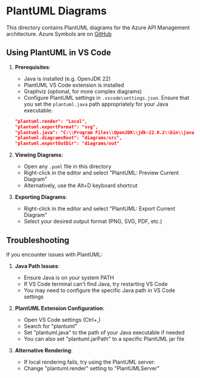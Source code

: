 # PlantUML Diagrams

This directory contains PlantUML diagrams for the Azure API Management architecture.
Azure Symbols are on [GitHub](https://github.com/plantuml-stdlib/Azure-PlantUML/blob/master/AzureSymbols.md)

## Using PlantUML in VS Code

1. **Prerequisites**:
   - Java is installed (e.g. OpenJDK 22)
   - PlantUML VS Code extension is installed
   - Graphviz (optional, for more complex diagrams)
   - Configure PlantUML settings in `.vscode\settings.json`. Ensure that you set the `plantuml.java` path appropriately for your Java executable:

   ```json
   "plantuml.render": "Local",
   "plantuml.exportFormat": "svg",
   "plantuml.java": "C:\\Program Files\\OpenJDK\\jdk-22.0.2\\bin\\java.exe",
   "plantuml.diagramsRoot": "diagrams/src",
   "plantuml.exportOutDir": "diagrams/out"
   ```

2. **Viewing Diagrams**:
   - Open any `.puml` file in this directory
   - Right-click in the editor and select "PlantUML: Preview Current Diagram"
   - Alternatively, use the Alt+D keyboard shortcut

3. **Exporting Diagrams**:
   - Right-click in the editor and select "PlantUML: Export Current Diagram"
   - Select your desired output format (PNG, SVG, PDF, etc.)

## Troubleshooting

If you encounter issues with PlantUML:

1. **Java Path Issues**:
   - Ensure Java is on your system PATH
   - If VS Code terminal can't find Java, try restarting VS Code
   - You may need to configure the specific Java path in VS Code settings

2. **PlantUML Extension Configuration**:
   - Open VS Code settings (Ctrl+,)
   - Search for "plantuml"
   - Set "plantuml.java" to the path of your Java executable if needed
   - You can also set "plantuml.jarPath" to a specific PlantUML jar file

3. **Alternative Rendering**:
   - If local rendering fails, try using the PlantUML server:
   - Change "plantuml.render" setting to "PlantUMLServer"
